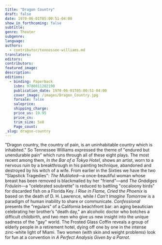 ```yaml
---
title: "Dragon Country"
draft: false
date: 1970-06-01T05:00:51-04:00
show_in_forthcoming: false
subtitle:
genre: Theater
subgenre:
language:
authors:
  - contributor/tennessee-williams.md
translators:
editors:
contributors:
featured_image:
description:
editions:
  - binding: Paperback
    isbn: 9780811202190
    publication_date: 1970-06-01T05:00:51-04:00
    cover_image: /images/Dragon_Country.jpg
    forsale: false
    saleprice:
    shipping_charge:
    price_us: 19.95
    price_cn:
    trim_size: 5x8
    Page_count:
_slug: dragon-country
---
```


"Dragon country, the country of pain, is an uninhabitable country which is inhabited." So Tennessee Williams expressed the theme of "endured but unendurable pain" which runs through all of these eight plays. The most recent among them, _In the Bar of a Tokyo Hotel_, shows an artist, worn to a nervous ruin by a breakthrough in his painting technique, abandoned and destroyed by his witch of a wife. From earlier in the Sixties we have the two "Slapstick Tragedies": _The Mutilated_––a once-beautiful woman whose breast has been removed is blackmailed by her "friend"––and _The_ _Gnädiges Fräulein_––a "celebrated soubrette" is reduced to battling "cocaloony birds" for discarded fish on a Florida Key. _I Rise in Flame, Cried the Phoenix_ is based on the death of D. H. Lawrence, while _I Can’t Imagine Tomorrow_ is a paradigm of human inability to share or communicate. _Confessional_ presents the "regulars" of a California beachfront bar: an aging beautician celebrating her brother’s "death day," an alcoholic doctor who botches a difficult childbirth, and two men who give us new insight into the unique sadness of the "gay" world. The Frosted Glass Coffin reveals a group of elderly people in a retirement hotel, dying off one by one in the intense zinc-white light of Miami. Two women (with skin and weight problems) look for fun at a convention in _A Perfect Analysis Given by a Parrot_.

